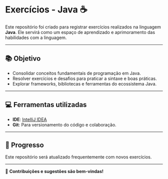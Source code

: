 # Exercícios - Java ☕️

Este repositório foi criado para registrar exercícios realizados na linguagem **Java**. Ele servirá como um espaço de aprendizado e aprimoramento das habilidades com a linguagem.

---

## 📚 Objetivo

- Consolidar conceitos fundamentais de programação em Java.
- Resolver exercícios e desafios para praticar a sintaxe e boas práticas.
- Explorar frameworks, bibliotecas e ferramentas do ecossistema Java.

---

## 💻 Ferramentas utilizadas

- **IDE**: [IntelliJ IDEA](https://www.jetbrains.com/idea/)
- **Git**: Para versionamento do código e colaboração.

---

## 🚀 Progresso

Este repositório será atualizado frequentemente com novos exercícios.

---

📌 **Contribuições e sugestões são bem-vindas!**
